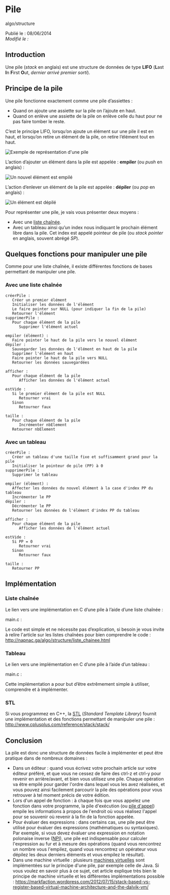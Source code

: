 Pile
====
algo/structure

Publié le : 08/06/2014  
*Modifié le :*

## Introduction

Une pile (*stack* en anglais) est une structure de données de type **LIFO** (**L**ast **I**n **F**irst **O**ut, *dernier arrivé premier sorti*).

## Principe de la pile

Une pile fonctionne exactement comme une pile d’assiettes :

- Quand on ajoute une assiette sur la pile on l’ajoute en haut.
- Quand on enlève une assiette de la pile on enlève celle du haut pour ne pas faire tomber le reste.

C’est le principe LIFO, lorsqu’on ajoute un élément sur une pile il est en haut, et lorsqu’on retire un élément de la pile, on retire l’élément tout en haut.

![Exemple de représentation d'une pile](/static/img/algo/structure/pile/exemple_pile.png)

L’action d’ajouter un élément dans la pile est appelée : **empiler** (ou *push* en anglais) :

![Un nouvel élément est empilé](/static/img/algo/structure/pile/exemple_ajout.png)

L’action d’enlever un élément de la pile est appelée : **dépiler** (ou *pop* en anglais) :

![Un élément est dépilé](/static/img/algo/structure/pile/exemple_suppression.png)

Pour représenter une pile, je vais vous présenter deux moyens :

- Avec une [liste chaînée](http://napnac.ga/algo/structure/liste_chainee.html).
- Avec un tableau ainsi qu’un index nous indiquant le prochain élément libre dans la pile. Cet index est appelé pointeur de pile (ou *stack pointer* en anglais, souvent abrégé *SP*).

## Quelques fonctions pour manipuler une pile

Comme pour une liste chaînée, il existe différentes fonctions de bases permettant de manipuler une pile.

### Avec une liste chaînée

```nohighlight
créerPile :
   Créer un premier élément
   Initialiser les données de l'élément
   Le faire pointer sur NULL (pour indiquer la fin de la pile)
   Retourner l'élément
supprimerPile :
   Pour chaque élément de la pile
      Supprimer l'élément actuel

empiler (élément) :
   Faire pointer le haut de la pile vers le nouvel élément
dépiler :
   Sauvegarder les données de l'élément en haut de la pile
   Supprimer l'élément en haut
   Faire pointer le haut de la pile vers NULL
   Retourner les données sauvegardées

afficher :
   Pour chaque élément de la pile
      Afficher les données de l'élément actuel

estVide :
   Si le premier élément de la pile est NULL
      Retourner vrai
   Sinon
      Retourner faux

taille :
   Pour chaque élément de la pile
      Incrémenter nbElement
   Retourner nbElement 
```

### Avec un tableau

```nohighlight
créerPile :
   Créer un tableau d'une taille fixe et suffisamment grand pour la pile
   Initialiser le pointeur de pile (PP) à 0
supprimerPile :
   Supprimer le tableau

empiler (élément) :
   Affecter les données du nouvel élément à la case d'index PP du tableau
   Incrémenter le PP
dépiler :
   Décrémenter le PP
   Retourner les données de l'élément d'index PP du tableau

afficher :
   Pour chaque élément de la pile
      Afficher les données de l'élément actuel

estVide :
   Si PP = 0
      Retourner vrai
   Sinon 
      Retourner faux

taille :
   Retourner PP
```

## Implémentation

### Liste chaînée

Le lien vers une implémentation en C d’une pile à l’aide d’une liste chaînée :

main.c : 

Le code est simple et ne nécessite pas d’explication, si besoin je vous invite à relire l'article sur les listes chaînées pour bien comprendre le code : <http://napnac.ga/algo/structure/liste_chainee.html>

### Tableau

Le lien vers une implémentation en C d’une pile à l’aide d’un tableau :

main.c : 

Cette implémentation a pour but d’être extrêmement simple à utiliser, comprendre et à implémenter.

### STL

Si vous programmez en C++, la [STL](https://en.wikipedia.org/wiki/Standard_Template_Library) (*Standard Template Library*) fournit une implémentation et des fonctions permettant de manipuler une pile : <http://www.cplusplus.com/reference/stack/stack/>

## Conclusion

La pile est donc une structure de données facile à implémenter et peut être pratique dans de nombreux domaines : 

- Dans un éditeur : quand vous écrivez votre prochain article sur votre éditeur préféré, et que vous ne cessez de faire des ctrl-z et ctrl-y pour revenir en arrière/avant, et bien vous utilisez une pile. Chaque opération va être empilé pour garder l'ordre dans lequel vous les avez réalisées, et vous pouvez ainsi facilement parcourir la pile des opérations pour vous retrouver à tel moment précis de votre édition.
- Lors d'un appel de fonction : à chaque fois que vous appelez une fonction dans votre programme, la pile d'exécution (ou [pile d'appel](https://en.wikipedia.org/wiki/Call_stack)) empile les informations à propos de l'endroit où vous réalisez l'appel pour se souvenir où revenir à la fin de la fonction appelée.
- Pour évaluer des expressions : dans certains cas, une pile peut être utilisé pour évaluer des expressions (mathématiques ou syntaxiques). Par exemple, si vous devez évaluer une expression en notation polonaise inverse ([NPI](https://en.wikipedia.org/wiki/Reverse_Polish_notation)), une pile est indispensable pour calculer l'expression au fur et à mesure des opérations (quand vous rencontrez un nombre vous l'empilez, quand vous rencontrez un opérateur vous dépilez les deux derniers éléments et vous empilez le résultat).
- Dans une machine virtuelle : plusieurs [machines virtuelles](https://en.wikipedia.org/wiki/Virtual_machine) sont implémentées sur le principe d'une pile, par exemple celle de Java. Si vous voulez en savoir plus à ce sujet, cet article explique très bien le principe de machine virtuelle et les différentes implémentations possible : <https://markfaction.wordpress.com/2012/07/15/stack-based-vs-register-based-virtual-machine-architecture-and-the-dalvik-vm/>
